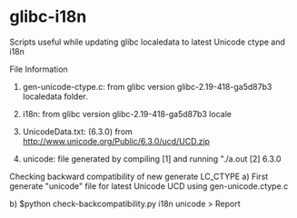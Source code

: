 glibc-i18n
==========

Scripts useful while updating glibc localedata to latest Unicode ctype and i18n

File Information
1. gen-unicode-ctype.c: from glibc version glibc-2.19-418-ga5d87b3 localedata folder.

2. i18n: from glibc version glibc-2.19-418-ga5d87b3 locale

3. UnicodeData.txt: (6.3.0)  from http://www.unicode.org/Public/6.3.0/ucd/UCD.zip 

4. unicode: file generated by compiling [1] and running "./a.out [2] 6.3.0


Checking backward compatibility of new generate LC_CTYPE
a) First generate "unicode" file for latest Unicode UCD using gen-unicode.ctype.c

b) $python check-backcompatibility.py i18n unicode > Report


